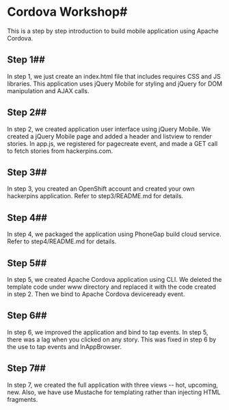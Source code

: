 # Cordova Workshop#

This is a step by step introduction to build mobile application using Apache Cordova.

## Step 1##
In step 1, we just create an index.html file that includes requires CSS and JS libraries. This application uses jQuery Mobile for styling and jQuery for DOM manipulation and AJAX calls.

## Step 2##
In step 2, we created application user interface using jQuery Mobile. We created a jQuery Mobile page and added a header and listview to render stories. In app.js, we registered for pagecreate event, and made a GET call to fetch stories from hackerpins.com.

## Step 3##
In step 3, you created an OpenShift account and created your own hackerpins application. Refer to step3/README.md for details.

## Step 4##
In step 4, we packaged the application using PhoneGap build cloud service. Refer to step4/README.md for details.

## Step 5##
In step 5, we created Apache Cordova application using CLI. We deleted the template code under www directory and replaced it with the code created in step 2. Then we bind to Apache Cordova deviceready event.

## Step 6##
In step 6, we improved the application and bind to tap events. In step 5, there was a lag when you clicked on any story. This was fixed in step 6 by the use to tap events and InAppBrowser.

## Step 7##
In step 7, we created the full application with three views -- hot, upcoming, new. Also, we have use Mustache for templating rather than injecting HTML fragments.